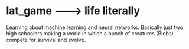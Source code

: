 # lat_game ---> life literally

Learning about machine learning and neural networks.
Basically just two high schoolers making a world in which a bunch of creatures (Blobs) compete for survival and evolve.
